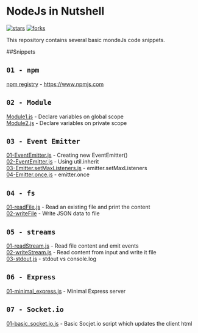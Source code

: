 <!--
git add . && git commit --amend --no-edit && git push origin master -f

-->

NodeJs in Nutshell
==================
[![stars  ](http://githubbadges.com/star.svg?user=nirgeier&repo=node.js_snippets&style=flat)](https://github.com/nirgeier/node.js_snippets)
[![forks  ](http://githubbadges.com/fork.svg?user=nirgeier&repo=node.js_snippets&style=flat)](https://github.com/nirgeier/node.js_snippets/fork)

This repository contains several basic mondeJs code snippets.

##Snippets

`01 - npm`
--------
[npm registry](https://www.npmjs.com/) - https://www.npmjs.com


`02 - Module`
-----------
[Module1.js](./snippetes/02-Module/Module1.js) - Declare variables on global scope  
[Module2.js](./snippetes/02-Module/Module2.js) - Declare variables on private scope


`03 - Event Emitter`
------------------
[01-EventEmitter.js](./snippetes/03-EventEmitter/01-EventEmitter.js) - Creating new EventEmitter()  
[02-EventEmitter.js](./snippetes/03-EventEmitter/02-EventEmitter.js) - Using util.inherit  
[03-Emitter.setMaxListeners.js](./03-EventEmitter/03-Emitter.setMaxListeners.js) - emitter.setMaxListeners  
[04-Emitter.once.js](./snippetes/03-EventEmitter/04-Emitter.once.js) - emitter.once  

`04 - fs`
------------------
[01-readFile.js](./snippetes/04-fs/01-readFile.js) - Read an existing file and print the content  
[02-writeFile](./snippetes/04-fs/02-writeFile.js) - Write JSON data to file

`05 - streams`
------------------
[01-readStream.js](./snippetes/05-streams/01-readStream.js) - Read file content and emit events  
[02-writeStream.js](./snippetes/05-streams/02-writeStream.js) - Read content from input and write it file  
[03-stdout.js](./snippetes/05-streams/03-stdout.js) - stdout vs console.log


`06 - Express`
------------------
[01-minimal_express.js](./snippetes/06-express/01-minimal_express.js) - Minimal Express server

`07 - Socket.io`
------------------
[01-basic_socket.io.js](./snippetes/07-Socket.io/01-serverTime.js) - Basic Socjet.io script which updates the client html

